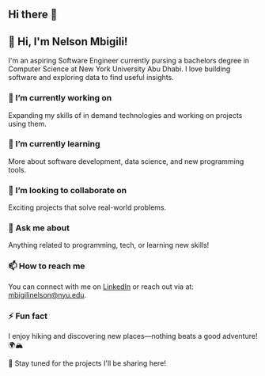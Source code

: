 ## Hi there 👋

<!--
**Nelsonmbigili/Nelsonmbigili** is a ✨ _special_ ✨ repository because its `README.md` (this file) appears on your GitHub profile.
-->

## 👋 Hi, I'm Nelson Mbigili!  

I'm an aspiring Software Engineer currently pursing a bachelors degree in Computer Science at New York University Abu Dhabi.
I love building software and exploring data to find useful insights.  

### 🔭 I’m currently working on  
Expanding my skills of in demand technologies and working on projects using them.  

### 🌱 I’m currently learning  
More about software development, data science, and new programming tools.  

### 👯 I’m looking to collaborate on  
Exciting projects that solve real-world problems.  

### 💬 Ask me about  
Anything related to programming, tech, or learning new skills!  

### 📫 How to reach me  
You can connect with me on [LinkedIn](https://www.linkedin.com/public-profile/settings?trk=d_flagship3_profile_self_view_public_profile) or reach out via at: [mbigilinelson@nyu.edu](mailto:mbigilinelson@nyu.edu).  

### ⚡ Fun fact  
I enjoy hiking and discovering new places—nothing beats a good adventure! 🌍🏔️

🚀 Stay tuned for the projects I'll be sharing here!  
